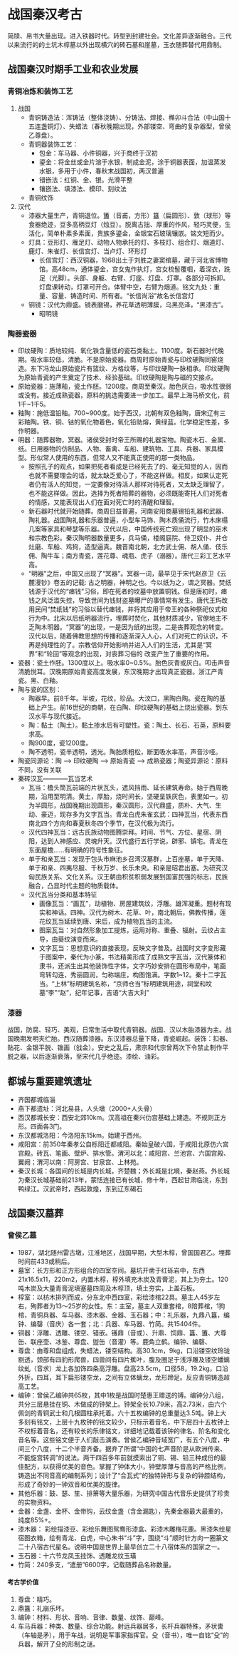 # 战国秦汉考古
简牍、帛书大量出现。进入铁器时代。转型到封建社会。文化差异逐渐融合。三代以来流行的的土坑木椁墓以外出现横穴的砖石墓和崖墓，玉衣随葬替代用鼎制。
## 战国秦汉时期手工业和农业发展
### 青铜冶炼和装饰工艺
1. 战国
    * 青铜铸造法：浑铸法（整体浇铸）、分铸法、焊接、榫卯斗合法（中山国十五连盏铜灯）、失蜡法（春秋晚期出现，外部镂空、弯曲的复杂器型，曾侯乙尊盘）。
    * 青铜器装饰工艺：
        * 包金：车马器、小件铜器，兴于商终于汉初
        * 鎏金：将金丝或金片溶于水银，制成金泥，涂于铜器表面，加温蒸发水银，多用于小件，春秋末战国初，两汉普遍
        * 错嵌法：红铜、金、银。光滑平整
        * 镶嵌法、填漆法、模印、刻纹法
    * 青铜纹饰
2. 汉代
    * 漆器大量生产，青铜退位。簠（音甫，方形）簋（扁圆形）、敦（球形）等食器绝迹，豆多高柄豆灯（烛豆）。脱离古拙、厚重的作风，轻巧灵便，生活化，简单朴素多素面，贵族多鎏金，金银宝石玻璃镶嵌。铭文短而少。
    * 灯具：豆形灯、雁足灯、动物人物承托的灯、多枝灯、组合灯、烟道灯、鹿灯、朱雀灯、长信宫灯、当卢灯、环形灯
        * 长信宫灯：西汉铜器，1968出土于刘胜之妻窦绾墓，藏于河北省博物馆。高48cm，通体鎏金，宫女鬼作执灯，宫女梳髻覆帼，着深衣，跣足（光脚）。头部、身躯、右臂、灯座、灯盘、灯罩。各部分可拆卸。灯盘课转动，灯罩可开合。体臂中空，右臂为烟道。铭文九处：重量、容量、铸造时间、所有者。“长信尚浴”故名长信宫灯
    * 铜镜：汉代为鼎盛。镜表磨锡，养花草透明薄膜，乌黑亮泽，“黑漆古”。
        * 昭明镜
### 陶器瓷器
* 印纹硬陶：质地较纯、氧化铁含量低的瓷石类黏土。1100度。新石器时代晚期。吸水率较低，清脆。不是原始瓷器。商周时原始青瓷与印纹硬陶同窑烧造。东下冯龙山原始瓷片有篮纹、方格纹等，与印纹硬陶一脉相承。印纹硬陶为原始青瓷的产生奠定了技术、经验基础。印纹硬陶是陶与磁的交接点。
* 原始瓷器：施薄釉，瓷土作胚。1200度。商周至秦汉。胎色灰白，吸水性很弱或没有。接近成熟瓷器，原料的挑选需要进一步加工。最早上海马桥文化，前1千~1千5。
* 釉陶：施低温铅釉。700~900度。始于西汉，北朝有双色釉陶，唐宋辽有三彩釉陶。铁、铜、钴的氧化物着色，氧化铅助熔，黄绿蓝。化学稳定性差，多作明器。
* 明器：随葬器物，冥器。诸侯受封时帝王所赐的礼器宝物。陶瓷木石、金属、纸。日用器物的仿制品、人物、畜禽、车船、建筑物、工具、兵器、家具模型。形似常人使用的东西，但常人又不能真正使用的那一类物品。
    * 按照孔子的观点，如果把死者看成是已经死去了的、毫无知觉的人，因而也就不需要理会的话，就太缺乏爱心了，不能这样做。相反，如果认定死者仍有活人的知觉，一定要像对待活人那样对待死者，又太缺乏理智了，也不能这样做。因此，选择为死者陪葬的器物，必须既能寄托人们对死者的情感，又能表现出人们在面对死亡时的清醒和理智。
    * 新石器时代就开始随葬。商周日益普遍，河南安阳商墓锡铅礼器和武器、陶礼器。战国陶礼器和乐器普遍，小型车马饰、陶木质俑流行，竹木床榻几案等家具和琴瑟等乐器。汉代以后，中国传统死亡观出现了明显的巫术和宗教色彩。秦汉陶明器数量更多，兵马俑，楼阁庭院、侍卫奴仆、井仓灶磨、车船、鸡狗，造型逼真。魏晋南北朝，北方武士佣、胡人俑、伎乐佣、陶牛车；南方青瓷，莲花尊、魂瓶、虎子（溺器）。唐代三彩工艺水平高。
    * “明器”之后，中国又出现了“冥器”。冥器一词，最早见于宋代赵彦卫《云麓漫钞》卷五的记载: 古之明器，神明之也。今以纸为之，谓之冥器。焚纸钱源于汉代的“瘗钱”习俗，即在死者的坟墓中放置铜钱。但是唐初时，瘗钱之风泛滥失控，导致世间为钱财盗墓曝尸的事情常有发生。唐代王玙改用民间“焚纸钱”的习俗以替代瘗钱，并将其应用于帝王的各种祭祀仪式和行为中。北宋以后纸明器流行，埋葬时焚化，其他材质减少，官僚地主不乏陶木明器。“冥器”的出现，一是因为纸的出现，二是丧葬观念的转变。汉代以后，随着佛教思想的传播和逐渐深入人心，人们对死亡的认识，不再是纯理性的了。宗教信仰开始影响并进入人们的生活，尤其是“冥界”和“轮回”等观念的出现，对丧葬习俗的 改变产生了重要的作用。
* 瓷器：瓷土作胚。1300度以上。吸水率0~0.5%。胎色灰青或灰白。叩击声音清脆悦耳。汉晚期原始青瓷高度发展，东汉晚期才出现真正瓷器。浙江产青瓷。黑、白釉。
* 陶与瓷的区别：
    * 陶器早。前8千年。半坡，花纹，珍品。大汶口，黑陶白陶。瓷在陶的基础上产生。前16世纪的商朝，在白陶、印纹硬陶的基础上烧出瓷器。到东汉水平与现代接近。
    * 陶：黏土（陶土）。黏土掺水后有可塑性。瓷：陶土、长石、石英，原料要求高。
    * 陶900度，瓷1200度。
    * 陶不透明，瓷半透明，透光。陶胎质粗松，断面吸水率高，声音沙哑。
* 陶瓷同源论：陶 --> 印纹硬陶 --> 原始青瓷 --> 成熟瓷器；陶瓷异源论：原料不同，没有关联
* 秦砖汉瓦————瓦当艺术
    * 瓦当：檐头筒瓦前端的片状瓦头，遮风挡雨、延长建筑寿命。始于西周晚期，沿用至明清。黄土，厚胎，烧时间长，坚硬呈铁灰色，表里如一。初为半圆形，战国晚期出现圆形，秦汉圆形，汉代鼎盛，质朴、大气、生动、豪迈，现存多为文字瓦当。青龙白虎朱雀玄武：四神瓦当，代表东西南北四个方向和春夏秋冬四个季节，在汉代极为流行。
    * 汉代四神瓦当：远古氏族动物图腾崇拜。时间、节气、方位、星宿、阴阳，达到人神感应、灵魂升天。汉代盛行五行学说，辟邪、镇宅。青龙在东面屋檐……有明确的符号性象征。
    * 单于和亲瓦当：发现于包头市麻池乡召湾汉墓群，上百座墓，单于天降、单于和亲、四夷尽服、千秋万岁、长乐未央。和亲是昭君出塞。为研究汉匈民族关系、文化关系。汉王朝由积贫积弱发展到国富民强的标志，民族融合，凸显时代主题的物质载体。
    * 汉代瓦当分类和基本特征
        * 画像瓦当：“画瓦”，动植物、房屋建筑纹，浮雕。雄浑凝重。题材有现实和神话。四神。汉代为树木、花草、叶，南北朝后，佛教传播，莲花纹瓦当延续到唐、宋后，成为植物瓦当的主流。
        * 图案瓦当：对自然形象加工提炼，运用对称、重叠、辐射。云纹占主导，由葵纹演变而来。
        * 文字瓦当：思想意识的直接表现，反映文字普及。战国时文字变形藏于图案中，秦代为小篆，书法精美形成了成熟文字瓦当，汉代篆体和隶书，还派生出其他装饰性字体，文字巧妙安排在圆形布局中，笔画弯转勾连，秀丽圆润，匀称端庄，构图饱满。字数1~12。秦十二字瓦当。“上林”标明建筑名称，“京师仓当”标明建筑用途，祠堂和坟墓“李”“赵”，纪年记事，吉语“大吉大利”
### 漆器
战国，防腐、轻巧、美观，日常生活中取代青铜器。战国、汉以木胎漆器为主。战国晚期发明夹纻胎。西汉随葬漆器。东汉漆器总量下降，青瓷崛起。装饰：扣器、贴花、金银平脱、锥画（戗金）。安史之乱后，肃宗和代宗曾两次下令禁止制作平脱之器，以后逐渐衰落，至宋代几乎绝迹。漆绘、油彩。
## 都城与重要建筑遗址
* 齐国都城临淄
* 燕下都遗址：河北易县，人头墩（2000+人头骨）
* 西汉都城长安：西安北郊10km。汉高祖在秦兴仂宫基础上建造。不规则正方形。四面各3门。
* 东汉都城洛阳：今洛阳东15km。始建于西州。
* 咸阳宫：前350年秦孝公自栎阳迁都咸阳。秦始皇破六国，于咸阳北原仿六宫宫殿。砖瓦、笔画、壁炉、排水管。渭河以北：咸阳宫、兰池宫、六国宫殿、翼阙；渭河以南：阿房宫、甘泉宫、上林苑。
* 秦汉长城：各国间的长城是内长城，齐楚魏；外长城是北境，秦赵燕。外长城为秦汉长城基础前213年，蒙恬连接已有长城，修十年，西起甘肃临洮，东到鸭绿江。汉武帝时，西起敦煌，东到辽东碣石
## 战国秦汉墓葬
### 曾侯乙墓
* 1987，湖北随州雷古墩，江淮地区，战国早期，大型木椁，曾国国君乙。埋葬时间前433或稍后。
* 墓室：长方形和正方形组合的四室空间。墓坑开凿于红砾岩中，东西21x16.5x11，220m2，内置木椁，椁外填充木炭及青膏泥，其上为夯土。120吨木炭及大量青膏泥填塞墓四周及木椁顶，填土夯实，上盖石板。
* 椁室：以枋木排列而成，分东北中西四室，彩绘漆棺22具。墓主人45岁左右，殉葬者为13～25岁的女性。东：主室，墓主人双重套棺，8陪葬棺，1狗棺，青铜兵器、车马器、漆木器、金器、玉石器；中：礼乐器，九鼎八簋，编钟、编罄（音庆）各一套；北：兵器、车马器、竹简。共15404件。
* 铜器：浮雕、透雕、镂空、错嵌。镬鼎（音或）、升鼎、饲鼎、簋、簠、大尊缶、联座壶、冰鉴、尊盘、盥缶（音灌）等。鹿角立鹤。编钟、编磬、
* 尊盘：由尊和盘组成，失蜡法，镂空结构。高30.1cm，9kg，口沿镂空纹玲珑剔透，颈部有四豹形爬兽，四兽间有四片蕉叶，腹及圈足于浅浮雕及镂空蟠螭纹虬（音求）龙上各加饰四条高浮雕。盘高23.5cm，口径58，19.2kg，口沿外折，四耳，耳下扁形镂空龙，之间有立体螭龙，龙形蹄足。反应青铜铸造超高工艺。
* 编钟：曾侯乙编钟共65枚，其中1枚是战国时楚惠王赠送的镈。编钟分八组，共分三层悬挂在铜、木做成的钟架上。钟架全长10.79米，高2.73米，由六个佩剑的青铜武士和几根圆柱承托着。六十五枚编钟的总重量达3.5吨。钟上大多刻有铭文，上层十九枚钟的铭文较少，只标示着音名，中下层四十五枚钟上不权标着音名，还有较长的乐律铭文，详细地记载着该钟的律名、阶名和变化音名等。这些铭文便于人们敲击演奏。曾侯乙编钟音域宽广，有五个八度，中间三个八度，十二个半音齐备。据弃了所谓“中国的七声音阶是从欧洲传来、不能旋宫转调”的说法。两干四百多年前就摸索出了铜、锡、铅三种成份的最佳配方，以获得优美的音色。掌握了钟体大小，钟壁厚薄与音高的严格比例，铸造出不同音高的编制系列；设计了“合瓦式”的独特钟形与复杂的钟腔结构，形成了奇妙的一钟双音和优美的旋律。
* 其他乐器：鼓、瑟、笙、排箫等大量乐器，为研究中国古代音乐史提供了珍贵的实物资料。 
* 金器：金盏、金杯、金带钩，云纹金盏（含金漏匙），先秦金器最大最重的，纯度85%+。
* 漆木器： 彩绘描漆豆、彩绘乐舞图鸳鸯形漆盒、彩漆木雕梅花鹿。黑漆朱绘星宿图衣箱，绘有青龙、白虎，中心朱书“斗”字，围绕“斗”顺时针方向一圈篆文二十八宿古代星名。说明中国是世界上最早创立二十八宿体系的国家之一。
* 玉石器：十六节龙凤玉挂饰、透雕龙纹玉璜
* 竹简：240多支，“遣册”6600字，记载随葬品名称数量。
#### 考古学价值
1. 尊盘：精巧。
2. 鼎簋：礼崩乐坏。
3. 编钟：材料、形状、音响、音律、数量、纹饰、巅峰。
4. 车马兵器：种类、数量、综合功能。射远兵器居多，长杆兵器特殊，矛状軎（车轴是矛），用于车战，说明是军事家指挥官。殳（音书），唯一自铭“殳”的兵器，解开了殳的形制之谜。
